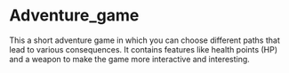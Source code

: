 # Adventure_game
This a short adventure game in which you can choose different paths that lead to various consequences.
It contains features like health points (HP) and a weapon to make the game more interactive and interesting.
